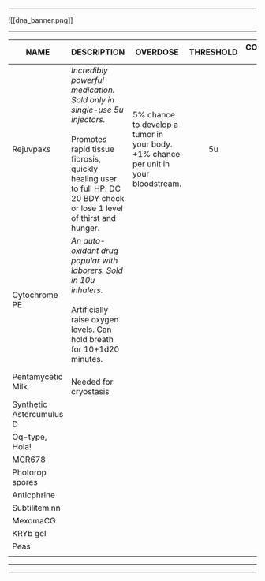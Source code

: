 
---

![[dna_banner.png]]

---











| **NAME**                 | **DESCRIPTION**                                                                                                                                                                                       | **OVERDOSE**                                                                        | **THRESHOLD** | **COST 5u** |
| ------------------------ | ----------------------------------------------------------------------------------------------------------------------------------------------------------------------------------------------------- | ----------------------------------------------------------------------------------- | :-----------: | ----------: |
| Rejuvpaks                | *Incredibly powerful medication. Sold only in single-use 5u injectors.*<br><br>Promotes rapid tissue fibrosis, quickly healing user to full HP. DC 20 BDY check or lose 1 level of thirst and hunger. | 5% chance to develop a tumor in your body. +1% chance per unit in your bloodstream. |      5u       |             |
| Cytochrome PE            | *An auto-oxidant drug popular with laborers. Sold in 10u inhalers.*<br><br>Artificially raise oxygen levels. Can hold breath for 10+1d20 minutes.                                                     |                                                                                     |               |             |
| Pentamycetic Milk        | <br>Needed for cryostasis                                                                                                                                                                             |                                                                                     |               |             |
| Synthetic Astercumulus D |                                                                                                                                                                                                       |                                                                                     |               |             |
| Oq-type, Hola!           |                                                                                                                                                                                                       |                                                                                     |               |             |
| MCR678                   |                                                                                                                                                                                                       |                                                                                     |               |             |
| Photorop spores          |                                                                                                                                                                                                       |                                                                                     |               |             |
| Anticphrine              |                                                                                                                                                                                                       |                                                                                     |               |             |
| Subtiliteminn            |                                                                                                                                                                                                       |                                                                                     |               |             |
| MexomaCG                 |                                                                                                                                                                                                       |                                                                                     |               |             |
| KRYb gel                 |                                                                                                                                                                                                       |                                                                                     |               |             |
| Peas                     |                                                                                                                                                                                                       |                                                                                     |               |             |
|                          |                                                                                                                                                                                                       |                                                                                     |               |             |

---
---
